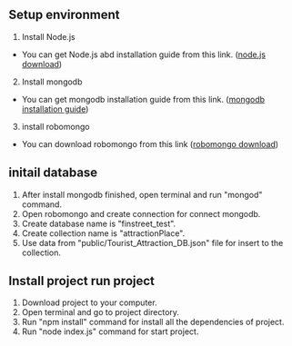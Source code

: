 ## Setup environment

1. Install Node.js
  * You can get Node.js abd installation guide from this link. ([node.js download](https://nodejs.org/en/download/))
2. Install mongodb
  * You can get mongodb installation guide from this link. ([mongodb installation guide](https://docs.mongodb.com/manual/administration/install-enterprise/))
3. install robomongo
  * You can download robomongo from this link ([robomongo download](https://robomongo.org/download))

## initail database
1. After install mongodb finished, open terminal and run "mongod" command.
2. Open robomongo and create connection for connect mongodb.
3. Create database name is "finstreet_test".
4. Create collection name is "attractionPlace".
5. Use data from "public/Tourist_Attraction_DB.json" file for insert to the collection.


## Install project run project

1. Download project to your computer.
2. Open terminal and go to project directory.
3. Run "npm install" command for install all the dependencies of project.
4. Run "node index.js" command for start project.
 
